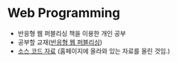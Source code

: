 # Web Programming
  - 반응형 웹 퍼블리싱 책을 이용한 개인 공부
  - 공부할 교재([반응형 웹 퍼블리싱](http://www.yes24.com/Product/Goods/7997188))
  - [소스 코드 자료]() (홈페이지에 올라와 있는 자료를 올린 것임.)
